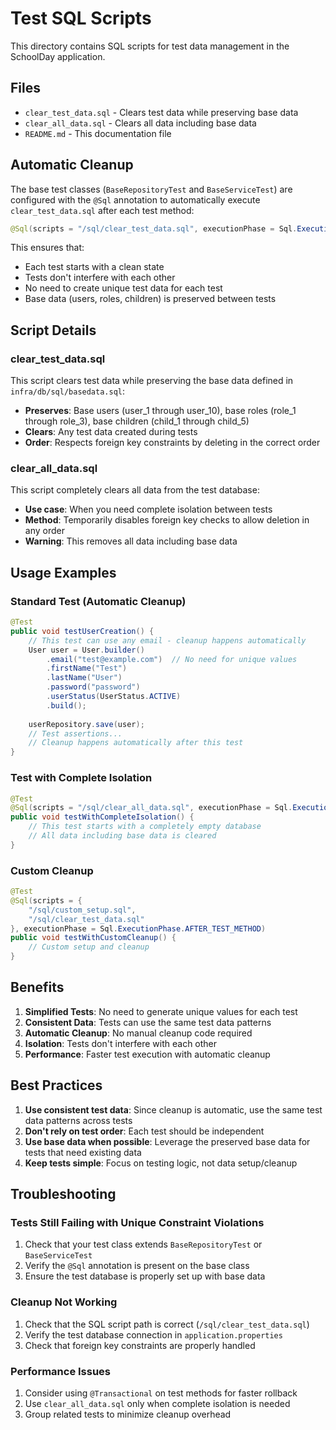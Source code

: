 # Test SQL Scripts

This directory contains SQL scripts for test data management in the SchoolDay application.

## Files

- `clear_test_data.sql` - Clears test data while preserving base data
- `clear_all_data.sql` - Clears all data including base data
- `README.md` - This documentation file

## Automatic Cleanup

The base test classes (`BaseRepositoryTest` and `BaseServiceTest`) are configured with the `@Sql` annotation to automatically execute `clear_test_data.sql` after each test method:

```java
@Sql(scripts = "/sql/clear_test_data.sql", executionPhase = Sql.ExecutionPhase.AFTER_TEST_METHOD)
```

This ensures that:
- Each test starts with a clean state
- Tests don't interfere with each other
- No need to create unique test data for each test
- Base data (users, roles, children) is preserved between tests

## Script Details

### clear_test_data.sql

This script clears test data while preserving the base data defined in `infra/db/sql/basedata.sql`:

- **Preserves**: Base users (user_1 through user_10), base roles (role_1 through role_3), base children (child_1 through child_5)
- **Clears**: Any test data created during tests
- **Order**: Respects foreign key constraints by deleting in the correct order

### clear_all_data.sql

This script completely clears all data from the test database:

- **Use case**: When you need complete isolation between tests
- **Method**: Temporarily disables foreign key checks to allow deletion in any order
- **Warning**: This removes all data including base data

## Usage Examples

### Standard Test (Automatic Cleanup)

```java
@Test
public void testUserCreation() {
    // This test can use any email - cleanup happens automatically
    User user = User.builder()
        .email("test@example.com")  // No need for unique values
        .firstName("Test")
        .lastName("User")
        .password("password")
        .userStatus(UserStatus.ACTIVE)
        .build();
    
    userRepository.save(user);
    // Test assertions...
    // Cleanup happens automatically after this test
}
```

### Test with Complete Isolation

```java
@Test
@Sql(scripts = "/sql/clear_all_data.sql", executionPhase = Sql.ExecutionPhase.BEFORE_TEST_METHOD)
public void testWithCompleteIsolation() {
    // This test starts with a completely empty database
    // All data including base data is cleared
}
```

### Custom Cleanup

```java
@Test
@Sql(scripts = {
    "/sql/custom_setup.sql",
    "/sql/clear_test_data.sql"
}, executionPhase = Sql.ExecutionPhase.AFTER_TEST_METHOD)
public void testWithCustomCleanup() {
    // Custom setup and cleanup
}
```

## Benefits

1. **Simplified Tests**: No need to generate unique values for each test
2. **Consistent Data**: Tests can use the same test data patterns
3. **Automatic Cleanup**: No manual cleanup code required
4. **Isolation**: Tests don't interfere with each other
5. **Performance**: Faster test execution with automatic cleanup

## Best Practices

1. **Use consistent test data**: Since cleanup is automatic, use the same test data patterns across tests
2. **Don't rely on test order**: Each test should be independent
3. **Use base data when possible**: Leverage the preserved base data for tests that need existing data
4. **Keep tests simple**: Focus on testing logic, not data setup/cleanup

## Troubleshooting

### Tests Still Failing with Unique Constraint Violations

1. Check that your test class extends `BaseRepositoryTest` or `BaseServiceTest`
2. Verify the `@Sql` annotation is present on the base class
3. Ensure the test database is properly set up with base data

### Cleanup Not Working

1. Check that the SQL script path is correct (`/sql/clear_test_data.sql`)
2. Verify the test database connection in `application.properties`
3. Check that foreign key constraints are properly handled

### Performance Issues

1. Consider using `@Transactional` on test methods for faster rollback
2. Use `clear_all_data.sql` only when complete isolation is needed
3. Group related tests to minimize cleanup overhead 